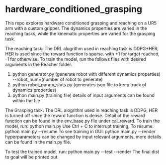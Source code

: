 # hardware_conditioned_grasping

This repo explores hardware conditioned grasping and reaching on a UR5 arm with a custom gripper.
The dynamics properties are varied in the reaching tasks, while the kinematic properties are varied for the grasping task.

The reaching task:
The DRL alogrithm used in reaching task is DDPG+HER, HER is used since the reward function is sparse. with +1 for target reached, -1 for otherwise. 
To train the model, run the follows files with desired arguments in the Reacher folder:
1. python generator.py  (generate robot with different dynamics properties)
--robot_num=(number of robot to generate)
2. python robot_param_stats.py (generates json file to keep track of dynamics properties)
3. python main.py (training file)
details of input arguments can be found within the file


The Grasping task:
The DRL alogrithm used in reaching task is DDPG, HER is turned off since the reward function is dense. Detail of the reward function can be found in the env_base.py file under cal_reward.
To train the model, run:
python main.py
Use Ctrl + C to interrupt training, 
To resume:
python main.py --resume
To see training in GUI:
python main.py --render
hyperparameters can be changed by input relevant arguments, more details can be found in the main.py file.

To test the trained model, run:
python main.py --test --render
The final dist to goal will be printed out.

